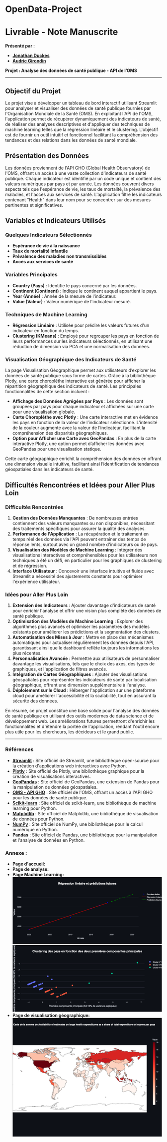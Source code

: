 # OpenData-Project
# Livrable - Note Manuscrite

**Présenté par :**
- **[Jonathan Duckes](https://github.com/jonathanduc)**
- **[Audric Girondin](https://github.com/aaudric)**

**Projet : Analyse des données de santé publique - API de l’OMS**

---

## Objectif du Projet

Le projet vise à développer un tableau de bord interactif utilisant Streamlit pour analyser et visualiser des données de santé publique fournies par l'Organisation Mondiale de la Santé (OMS). En exploitant l'API de l'OMS, l'application permet de récupérer dynamiquement des indicateurs de santé, de réaliser des analyses descriptives et d'appliquer des techniques de machine learning telles que la régression linéaire et le clustering. L'objectif est de fournir un outil intuitif et fonctionnel facilitant la compréhension des tendances et des relations dans les données de santé mondiale.

## Présentation des Données

Les données proviennent de l'API GHO (Global Health Observatory) de l'OMS, offrant un accès à une vaste collection d'indicateurs de santé publique. Chaque indicateur est identifié par un code unique et contient des valeurs numériques par pays et par année. Les données couvrent divers aspects tels que l'espérance de vie, les taux de mortalité, la prévalence des maladies, et l'accès aux services de santé. L'application filtre les indicateurs contenant "Health" dans leur nom pour se concentrer sur des mesures pertinentes et significatives.

## Variables et Indicateurs Utilisés

### Quelques Indicateurs Sélectionnés

- **Espérance de vie à la naissance**
- **Taux de mortalité infantile**
- **Prévalence des maladies non transmissibles**
- **Accès aux services de santé**

### Variables Principales

- **Country (Pays)** : Identifie le pays concerné par les données.
- **Continent (Continent)** : Indique le continent auquel appartient le pays.
- **Year (Année)** : Année de la mesure de l'indicateur.
- **Value (Valeur)** : Valeur numérique de l'indicateur mesuré.

### Techniques de Machine Learning

- **Régression Linéaire** : Utilisée pour prédire les valeurs futures d'un indicateur en fonction du temps.
- **Clustering (KMeans)** : Employé pour regrouper les pays en fonction de leurs performances sur les indicateurs sélectionnés, en utilisant une réduction de dimension via PCA et une normalisation des données.

### Visualisation Géographique des Indicateurs de Santé

La page Visualisation Géographique permet aux utilisateurs d’explorer les données de santé publique sous forme de cartes. Grâce à la bibliothèque Plotly, une carte choroplèthe interactive est générée pour afficher la répartition géographique des indicateurs de santé. Les principales fonctionnalités de cette section incluent :

- **Affichage des Données Agrégées par Pays** : Les données sont groupées par pays pour chaque indicateur et affichées sur une carte pour une visualisation globale.
- **Carte Choroplèthe avec Plotly** : Une carte interactive met en évidence les pays en fonction de la valeur de l’indicateur sélectionné. L’intensité de la couleur augmente avec la valeur de l’indicateur, facilitant la compréhension des disparités géographiques.
- **Option pour Afficher une Carte avec GeoPandas** : En plus de la carte interactive Plotly, une option permet d’afficher les données avec GeoPandas pour une visualisation statique.

Cette carte géographique enrichit la compréhension des données en offrant une dimension visuelle intuitive, facilitant ainsi l’identification de tendances géospatiales dans les indicateurs de santé.

## Difficultés Rencontrées et Idées pour Aller Plus Loin

### Difficultés Rencontrées

1. **Gestion des Données Manquantes** : De nombreuses entrées contiennent des valeurs manquantes ou non disponibles, nécessitant des traitements spécifiques pour assurer la qualité des analyses.
2. **Performance de l'Application** : La récupération et le traitement en temps réel des données via l'API peuvent entraîner des temps de réponse lents, surtout avec un grand nombre d'indicateurs ou de pays.
3. **Visualisation des Modèles de Machine Learning** : Intégrer des visualisations interactives et compréhensibles pour les utilisateurs non techniques a été un défi, en particulier pour les graphiques de clustering et de régression.
4. **Interface Utilisateur** : Concevoir une interface intuitive et fluide avec Streamlit a nécessité des ajustements constants pour optimiser l'expérience utilisateur.

### Idées pour Aller Plus Loin

1. **Extension des Indicateurs** : Ajouter davantage d'indicateurs de santé pour enrichir l'analyse et offrir une vision plus complète des données de santé publique.
2. **Optimisation des Modèles de Machine Learning** : Explorer des algorithmes plus avancés et optimiser les paramètres des modèles existants pour améliorer les prédictions et la segmentation des clusters.
3. **Automatisation des Mises à Jour** : Mettre en place des mécanismes automatiques pour actualiser régulièrement les données depuis l'API, garantissant ainsi que le dashboard reflète toujours les informations les plus récentes.
4. **Personnalisation Avancée** : Permettre aux utilisateurs de personnaliser davantage les visualisations, tels que le choix des axes, des types de graphiques, et l'application de filtres avancés.
5. **Intégration de Cartes Géographiques** : Ajouter des visualisations géospatiales pour représenter les indicateurs de santé par localisation géographique, offrant une dimension supplémentaire à l'analyse.
6. **Déploiement sur le Cloud** : Héberger l'application sur une plateforme cloud pour améliorer l'accessibilité et la scalabilité, tout en assurant la sécurité des données.

En résumé, ce projet constitue une base solide pour l'analyse des données de santé publique en utilisant des outils modernes de data science et de développement web. Les améliorations futures permettront d'enrichir les fonctionnalités et d'étendre la portée de l'application, rendant l'outil encore plus utile pour les chercheurs, les décideurs et le grand public.

---
### Références

- **[Streamlit](https://streamlit.io/)** : Site officiel de Streamlit, une bibliothèque open-source pour la création d'applications web interactives avec Python.
- **[Plotly](https://plotly.com/)** : Site officiel de Plotly, une bibliothèque graphique pour la création de visualisations interactives.
- **[GeoPandas](https://geopandas.org/)** : Site officiel de GeoPandas, une extension de Pandas pour la manipulation de données géospatiales.
- **[OMS - API GHO](https://www.who.int/data/gho)** : Site officiel de l'OMS, offrant un accès à l'API GHO pour les données de santé publique.
- **[Scikit-learn](https://scikit-learn.org/)** : Site officiel de scikit-learn, une bibliothèque de machine learning pour Python.
- **[Matplotlib](https://matplotlib.org/)** : Site officiel de Matplotlib, une bibliothèque de visualisation de données pour Python.
- **[NumPy](https://numpy.org/)** : Site officiel de NumPy, une bibliothèque pour le calcul numérique en Python.
- **[Pandas](https://pandas.pydata.org/)** : Site officiel de Pandas, une bibliothèque pour la manipulation et l'analyse de données en Python.

### Annexe : 
- **Page d'accueil:**
- **Page de analyse:**
- **Page Machine Learning:**
![Regression](image/Regression.png)
![Clustering](image/Clustering.png)
- **Page de visualisation géographique:**
![carto](image/carto.png)



